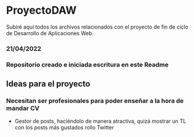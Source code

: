 # ProyectoDAW
Subiré aquí todos los archivos relacionados con el proyecto de fin de ciclo de Desarrollo de Aplicaciones Web.

### 21/04/2022
### Repositorio creado e iniciada escritura en este Readme

## Ideas para el proyecto
### Necesitan ser profesionales para poder enseñar a la hora de mandar CV
- Gestor de posts, haciéndolo de manera atractiva, quizá mostrar un TL con los posts más gustados rollo Twitter